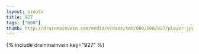 ```yaml
--- 
layout: sieutv
title: 927
tags: ["000"]
thumb: http://drainmainvein.com/media/videos/tmb/000/000/927/player.jpg
---
```

{% include drainmainvein key="927" %} 
